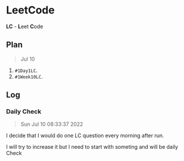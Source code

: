# LeetCode

**LC** - **L**eet **C**ode

## Plan 

> Jul 10 

1. `#1Day1LC`.
2. `#1Week10LC`.

## Log


### Daily Check


> Sun Jul 10 08:33:37 2022

I decide that I would do one LC question every morning after run.

I will try to increase it but I need to start with someting and will be daily Check
